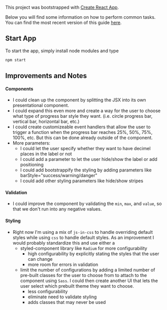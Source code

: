 This project was bootstrapped with [Create React App](https://github.com/facebookincubator/create-react-app).

Below you will find some information on how to perform common tasks.<br>
You can find the most recent version of this guide [here](https://github.com/facebookincubator/create-react-app/blob/master/packages/react-scripts/template/README.md).

## Start App

To start the app, simply install node modules and type

```sh
npm start
```

## Improvements and Notes

#### Components

-   I could clean up the component by splitting the JSX into its own presentational component.
-   I could expand this even more and create a way for the user to choose what type of progress bar style they want. (i.e. circle progress bar, vertical bar, horizontal bar, etc.)
-   I could create customizeable event handlers that allow the user to trigger a function when the progress bar reaches 25%, 50%, 75%, 100%, etc. But this can be done already outside of the component.
-   More parameters:
    -   I could let the user specify whether they want to have decimel places in the label or not
    -   I could add a parameter to let the user hide/show the label or add positioning
    -  I could add bootstrappify the styling by adding parameters like barStyle="success/warning/danger"
    - I could add other styling parameters like hide/show stripes 

#### Validation

-   I could improve the component by validating the `min`, `max`, and `value`, so that we don't run into any negative values.

#### Styling

-   Right now I'm using a mix of `js-in-css` to handle overriding default styles while using `css` to handle default styles. As an improvement I would probably standardize this and use either a
    -   styled-component library like `Radium` for more configurability
        -   high configurability by explicitly stating the styles that the user can change
        -   more room for errors in validation
    -   limit the number of configurations by adding a limited number of pre-built classes for the user to choose from to attach to the component using `Sass`. I could then create another UI that lets the user select which prebuilt theme they want to choose.
        -   less configurability
        -   eliminate need to validate styling
        -   adds classes that may never be used
